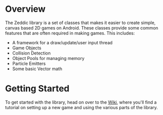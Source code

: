# Overview #
The Zeddic library is a set of classes that makes it easier to create simple, canvas based 2D games on Android. These classes provide some common features that are often required in making games. This includes:

  * A framework for a draw/update/user input thread
  * Game Objects
  * Collision Detection
  * Object Pools for managing memory
  * Particle Emitters
  * Some basic Vector math

# Getting Started #
To get started with the library, head on over to the [Wiki](SetupProject.md), where you'll find a tutorial on setting up a new game and using the various parts of the library.